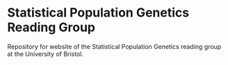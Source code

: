 # Statistical Population Genetics Reading Group

Repository for website of the Statistical Population Genetics reading group at the University of Bristol.